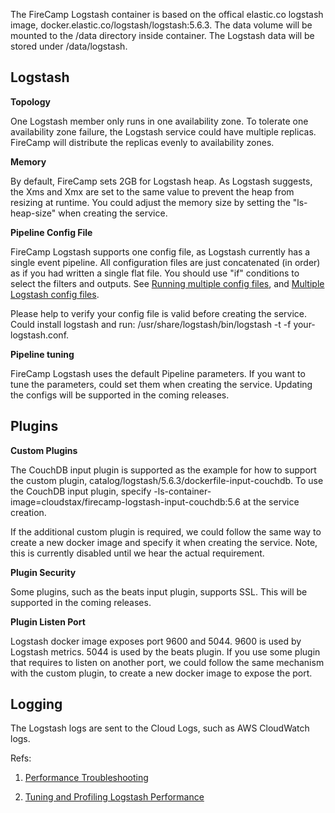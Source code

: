 The FireCamp Logstash container is based on the offical elastic.co logstash image, docker.elastic.co/logstash/logstash:5.6.3. The data volume will be mounted to the /data directory inside container. The Logstash data will be stored under /data/logstash.

## Logstash

**Topology**

One Logstash member only runs in one availability zone. To tolerate one availability zone failure, the Logstash service could have multiple replicas. FireCamp will distribute the replicas evenly to availability zones.

**Memory**

By default, FireCamp sets 2GB for Logstash heap. As Logstash suggests, the Xms and Xmx are set to the same value to prevent the heap from resizing at runtime. You could adjust the memory size by setting the "ls-heap-size" when creating the service.

**Pipeline Config File**

FireCamp Logstash supports one config file, as Logstash currently has a single event pipeline. All configuration files are just concatenated (in order) as if you had written a single flat file. You should use "if" conditions to select the filters and outputs. See [Running multiple config files](https://discuss.elastic.co/t/running-multiple-independent-logstash-config-files-with-input-filter-and-output/29757), and [Multiple Logstash config files](https://discuss.elastic.co/t/solved-multiple-logstash-config-file/51692).

Please help to verify your config file is valid before creating the service. Could install logstash and run: /usr/share/logstash/bin/logstash -t -f your-logstash.conf.

**Pipeline tuning**

FireCamp Logstash uses the default Pipeline parameters. If you want to tune the parameters, could set them when creating the service. Updating the configs will be supported in the coming releases.

## Plugins

**Custom Plugins**

The CouchDB input plugin is supported as the example for how to support the custom plugin, catalog/logstash/5.6.3/dockerfile-input-couchdb. To use the CouchDB input plugin, specify -ls-container-image=cloudstax/firecamp-logstash-input-couchdb:5.6 at the service creation.

If the additional custom plugin is required, we could follow the same way to create a new docker image and specify it when creating the service. Note, this is currently disabled until we hear the actual requirement.

**Plugin Security**

Some plugins, such as the beats input plugin, supports SSL. This will be supported in the coming releases.

**Plugin Listen Port**

Logstash docker image exposes port 9600 and 5044. 9600 is used by Logstash metrics. 5044 is used by the beats plugin. If you use some plugin that requires to listen on another port, we could follow the same mechanism with the custom plugin, to create a new docker image to expose the port.

## Logging

The Logstash logs are sent to the Cloud Logs, such as AWS CloudWatch logs.


Refs:

1. [Performance Troubleshooting](https://www.elastic.co/guide/en/logstash/current/performance-troubleshooting.html)

2. [Tuning and Profiling Logstash Performance](https://www.elastic.co/guide/en/logstash/5.6/tuning-logstash.html)

